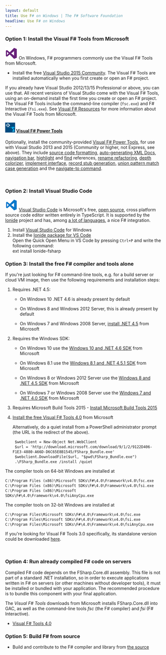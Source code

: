 ```yaml
---
layout: default
title: Use F# on Windows | The F# Software Foundation
headline: Use F# on Windows
---
```



### Option 1: Install the Visual F# Tools from Microsoft

![logo](/images/thumbs/vstudio.png)&nbsp;On Windows, F# programmers commonly use the Visual F# Tools from Microsoft.

* Install the free [Visual Studio 2015 Community](http://www.visualstudio.com/en-us/products/visual-studio-community-vs.aspx). The Visual F# Tools are installed automatically when you first create or open an F# project. 
 
If you already have Visual Studio 2012/13/15 Professional or above, you can use that.  All recent versions of Visual Studio  come with the Visual F# Tools, using an on-demand install the first time you create or open an F# project.
The Visual F# Tools include the command-line compiler (`fsc.exe`) and F# Interactive (`fsi.exe`).
See [Visual F# Resources](http://msdn.microsoft.com/en-us/vstudio/hh388569.aspx) for more information about the Visual F# Tools from Microsoft.

#### ![logo](/images/thumbs/FSharpVSPowerTools.png)&nbsp;[Visual F# Power Tools](http://fsprojects.github.io/VisualFSharpPowerTools/) ####

Optionally, install the community-provided [Visual F# Power Tools](http://fsprojects.github.io/VisualFSharpPowerTools/),
for use with Visual Studio 2013 and 2015 (Community or higher, not Express, see above). They include [source code formatting](http://fsprojects.github.io/VisualFSharpPowerTools/codeformatting.html), 
[auto-generating XML Docs](http://fsprojects.github.io/VisualFSharpPowerTools/xmldoc.html), 
[navigation bar](http://fsprojects.github.io/VisualFSharpPowerTools/navbar.html), 
[highlight](http://fsprojects.github.io/VisualFSharpPowerTools/highlightusage.html) and [find](http://fsprojects.github.io/VisualFSharpPowerTools/findallreferences.html) references, 
[rename refactoring](http://fsprojects.github.io/VisualFSharpPowerTools/rename.html),
[depth colorizer](http://fsprojects.github.io/VisualFSharpPowerTools/depthcolorizer.html),
[implement interface](http://fsprojects.github.io/VisualFSharpPowerTools/implementinterface.html),
[record stub generation](http://fsprojects.github.io/VisualFSharpPowerTools/recordstubgeneration.html),
[union pattern match case generation](http://fsprojects.github.io/VisualFSharpPowerTools/unionpatternmatchcasegeneration.html) and the
[navigate-to command](http://fsprojects.github.io/VisualFSharpPowerTools/navigateto.html).

<br />

### Option 2: Install Visual Studio Code

![logo](/images/thumbs/VSCode.png)&nbsp;[Visual Studio Code](https://code.visualstudio.com) is Microsoft's free, [open source](https://github.com/microsoft/vscode), cross platform source code editor written entirely in TypeScript.
It is supported by the [Ionide](http://ionide.io/) project and has, among [a lot of languages](https://code.visualstudio.com/docs/languages/overview), a nice F# integration.

1. Install [Visual Studio Code](https://code.visualstudio.com/download) for Windows
2. Install the [Ionide package for VS Code](https://marketplace.visualstudio.com/items?itemName=Ionide.Ionide-fsharp) <br />
Open the Quick Open Menu in VS Code by pressing `Ctrl+P` and write the following command: <br />
        ext install Ionide-fsharp


### Option 3: Install the free F# compiler and tools alone

If you're just looking for F# command-line tools, e.g. for a build server or cloud VM image, then use the 
following requirements and installation steps:

1. Requires .NET 4.5:

   - On Windows 10 .NET 4.6 is already present by default

   - On Windows 8 and Windows 2012 Server, this is already present by default
   
   - On Windows 7 and Windows 2008 Server, [install .NET 4.5](http://www.microsoft.com/net/downloads) from Microsoft

2. Requires the Windows SDK:

   - On Windows 10 use the [Windows 10 and .NET 4.6 SDK](https://dev.windows.com/en-US/downloads/windows-10-sdk) from Microsoft

   - On Windows 8.1 use the [Windows 8.1 and .NET 4.5.1 SDK](http://msdn.microsoft.com/windows/desktop/bg162891) from Microsoft
   
   - On Windows 8 or Windows 2012 Server use the [Windows 8 and .NET 4.5 SDK](http://msdn.microsoft.com/windows/hardware/hh852363.aspx) from Microsoft
   
   - On Windows 7 or Windows 2008 Server use the [Windows 7 and .NET 4.0 SDK](http://www.microsoft.com/download/details.aspx?id=8279) from Microsoft
 
3. Requires Microsoft Build Tools 2015 - [Install Microsoft Build Tools 2015](https://www.microsoft.com/en-us/download/details.aspx?id=48159)  

4. [Install the free Visual F# Tools 4.0](https://www.microsoft.com/en-us/download/details.aspx?id=48179) from Microsoft

   Alternatively, do a quiet install from a PowerShell administrator prompt (the URL is the redirect of the above). 

        $webclient = New-Object Net.WebClient
        $url = 'http://download.microsoft.com/download/9/1/2/9122D406-F1E3-4880-A66D-D6C65E8B1545/FSharp_Bundle.exe'
        $webclient.DownloadFile($url, "$pwd\FSharp_Bundle.exe")
        .\FSharp_Bundle.exe /install /quiet

The compiler tools on 64-bit Windows are installed at

    C:\Program Files (x86)\Microsoft SDKs\F#\4.0\Framework\v4.0\fsc.exe
    C:\Program Files (x86)\Microsoft SDKs\F#\4.0\Framework\v4.0\fsi.exe
    C:\Program Files (x86)\Microsoft SDKs\F#\4.0\Framework\v4.0\fsiAnyCpu.exe
    
The compiler tools on 32-bit Windows are installed at

    C:\Program Files\Microsoft SDKs\F#\4.0\Framework\v4.0\fsc.exe
    C:\Program Files\Microsoft SDKs\F#\4.0\Framework\v4.0\fsi.exe
    C:\Program Files\Microsoft SDKs\F#\4.0\Framework\v4.0\fsiAnyCpu.exe

If you're looking for Visual F# Tools 3.0 specifically, its standalone version could be downloaded [here](http://go.microsoft.com/fwlink/?LinkId=261286). 
    
<br />


### Option 4: Run already compiled F# code on servers

Compiled F# code depends on the FSharp.Core.dll assembly. This file is not part of a standard .NET installation, so in order to execute applications written in F# on servers (or other machines without developer tools), it must be installed or bundled with your application.
The recommended procedure is to bundle this component with your final application.

The *Visual F# Tools* downloads from Microsoft installs FSharp.Core.dll into GAC, as well as the command-line tools *fsc* (the F# compiler) and *fsi* (F# Interactive).

- [Visual F# Tools 4.0](https://www.microsoft.com/en-us/download/details.aspx?id=48179)

### Option 5: Build F# from source

* Build and contribute to the F# compiler and library from [the source](https://github.com/Microsoft/visualfsharp)

